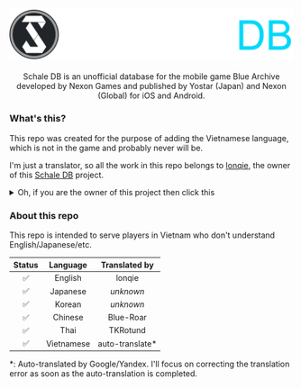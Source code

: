 <div align="center">
   <picture>
  		<source media="(prefers-color-scheme: dark)" srcset="./images/schaledb_light.png">
  		<source media="(prefers-color-scheme: light)" srcset="./images/schaledb_dark.png">
  		<img alt="Schale Database" src="./images/schaledb_dark.png">
	</picture>
</div>

<br>
<div align="center">
    Schale DB is an unofficial database for the mobile game Blue Archive developed by Nexon Games and published by Yostar (Japan) and Nexon (Global) for iOS and Android.
</div>

### What's this?
This repo was created for the purpose of adding the Vietnamese language, which is not in the game and probably never will be.

I'm just a translator, so all the work in this repo belongs to [lonqie](https://github.com/lonqie), the owner of this [Schale DB](https://github.com/lonqie/SchaleDB) project.

<details><summary>Oh, if you are the owner of this project then click this</summary>
`If you have any copyright complaints about this project then contact me via Discord: Flandre.#9666`
</details>

### About this repo
This repo is intended to serve players in Vietnam who don't understand English/Japanese/etc.

|Status| Language |	Translated by |
|:---:| :---: | :---: |
| ✅  | English  |	lonqie	|
| ✅  | Japanese  |	*unknown*	|
| ✅  | Korean  |	*unknown*	|
| ✅  | Chinese  |	Blue-Roar	|
| ✅  | Thai  |	TKRotund	|
| ✅  | Vietnamese  |	auto-translate*	|

*: Auto-translated by Google/Yandex. I'll focus on correcting the translation error as soon as the auto-translation is completed.
